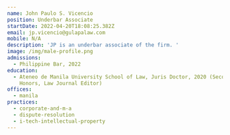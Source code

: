 ```yaml
---
name: John Paulo S. Vicencio
position: Underbar Associate
startDate: 2022-04-20T18:08:25.382Z
email: jp.vicencio@gulapalaw.com
mobile: N/A
description: 'JP is an underbar associate of the firm. '
image: /img/male-profile.png
admissions:
  - Philippine Bar, 2022
education:
  - Ateneo de Manila University School of Law, Juris Doctor, 2020 (Second
    Honors, Law Journal Editor)
offices:
  - manila
practices:
  - corporate-and-m-a
  - dispute-resolution
  - i-tech-intellectual-property
---
```

